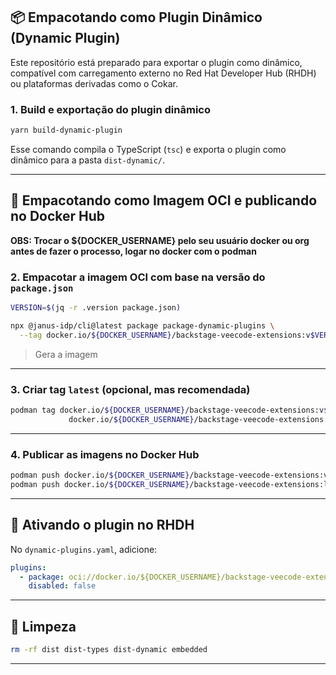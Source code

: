 ## 📦 Empacotando como Plugin Dinâmico (Dynamic Plugin)

Este repositório está preparado para exportar o plugin como dinâmico, compatível com carregamento externo no Red Hat Developer Hub (RHDH) ou plataformas derivadas como o Cokar.

### 1. Build e exportação do plugin dinâmico

```bash
yarn build-dynamic-plugin
```

Esse comando compila o TypeScript (`tsc`) e exporta o plugin como dinâmico para a pasta `dist-dynamic/`.

---

## 🐳 Empacotando como Imagem OCI e publicando no Docker Hub

**OBS: Trocar o ${DOCKER_USERNAME} pelo seu usuário docker ou org**
**antes de fazer o processo, logar no docker com o podman**

### 2. Empacotar a imagem OCI com base na versão do `package.json`

```bash
VERSION=$(jq -r .version package.json)

npx @janus-idp/cli@latest package package-dynamic-plugins \
  --tag docker.io/${DOCKER_USERNAME}/backstage-veecode-extensions:v$VERSION
```

> Gera a imagem

---

### 3. Criar tag `latest` (opcional, mas recomendada)

```bash
podman tag docker.io/${DOCKER_USERNAME}/backstage-veecode-extensions:v$VERSION \
             docker.io/${DOCKER_USERNAME}/backstage-veecode-extensions:latest
```

---

### 4. Publicar as imagens no Docker Hub

```bash
podman push docker.io/${DOCKER_USERNAME}/backstage-veecode-extensions:v$VERSION
podman push docker.io/${DOCKER_USERNAME}/backstage-veecode-extensions:latest
```

---

## 🧩 Ativando o plugin no RHDH

No `dynamic-plugins.yaml`, adicione:

```yaml
plugins:
  - package: oci://docker.io/${DOCKER_USERNAME}/backstage-veecode-extensions:${PLUGIN_VERSION}$!veecode-platform-backstage-plugin-scaffolder-backend-module-veecode-extensions
    disabled: false
```

---

## 🧼 Limpeza

```bash
rm -rf dist dist-types dist-dynamic embedded
```

---

##
